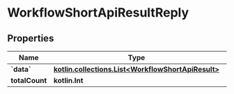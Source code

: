
# WorkflowShortApiResultReply

## Properties
| Name | Type | Description | Notes |
| ------------ | ------------- | ------------- | ------------- |
| **&#x60;data&#x60;** | [**kotlin.collections.List&lt;WorkflowShortApiResult&gt;**](WorkflowShortApiResult.md) |  |  |
| **totalCount** | **kotlin.Int** |  |  |



